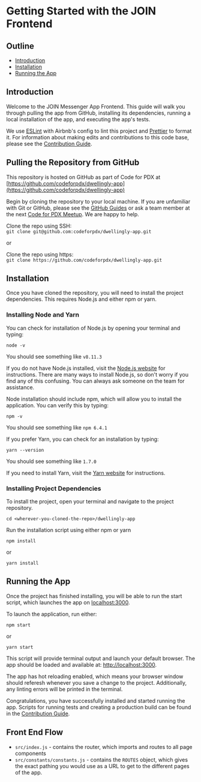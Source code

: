 # Getting Started with the JOIN Frontend

## Outline

- [Introduction](#introduction)
- [Installation](#installation)
- [Running the App](#running-the-app)

## Introduction

Welcome to the JOIN Messenger App Frontend. This guide will walk you through pulling the app from GitHub, installing its dependencies, running a local installation of the app, and executing the app's tests.

We use [ESLint](https://eslint.org/) with Airbnb's config to lint this project and [Prettier](https://prettier.io/) to format it. For information about making edits and contributions to this code base, please see the [Contribution Guide](contribution_guide.md).

## Pulling the Repository from GitHub

This repository is hosted on GitHub as part of Code for PDX at [https://github.com/codeforpdx/dwellingly-app](https://github.com/codeforpdx/dwellingly-app)

Begin by cloning the repository to your local machine. If you are unfamiliar with Git or GitHub, please see the [GitHub Guides](https://guides.github.com/) or ask a team member at the next [Code for PDX Meetup](https://www.meetup.com/Code-for-PDX/). We are happy to help.

Clone the repo using SSH:  
`git clone git@github.com:codeforpdx/dwellingly-app.git`

or

Clone the repo using https:  
`git clone https://github.com/codeforpdx/dwellingly-app.git`

## Installation

Once you have cloned the repository, you will need to install the project dependencies. This requires Node.js and either npm or yarn.

### Installing Node and Yarn

You can check for installation of Node.js by opening your terminal and typing:

`node -v`

You should see something like `v8.11.3`

If you do not have Node.js installed, visit the [Node.js website](https://nodejs.org/en/) for instructions. There are many ways to install Node.js, so don't worry if you find any of this confusing. You can always ask someone on the team for assistance.

Node installation should include npm, which will allow you to install the application. You can verify this by typing:

`npm -v`

You should see something like `npm 6.4.1`

If you prefer Yarn, you can check for an installation by typing:

`yarn --version`

You should see something like `1.7.0`

If you need to install Yarn, visit the [Yarn website](https://yarnpkg.com/en/) for instructions.

### Installing Project Dependencies

To install the project, open your terminal and navigate to the project repository.

`cd <wherever-you-cloned-the-repo>/dwellingly-app`

Run the installation script using either npm or yarn

`npm install`

or

`yarn install`

## Running the App

Once the project has finished installing, you will be able to run the start script, which launches the app on [localhost:3000](http://localhost:3000).

To launch the application, run either:

`npm start`

or

`yarn start`

This script will provide terminal output and launch your default browser. The app should be loaded and available at: [http://localhost:3000](http://localhost:3000).

The app has hot reloading enabled, which means your browser window should referesh whenever you save a change to the project. Additionally, any linting errors will be printed in the terminal.

Congratulations, you have successfully installed and started running the app. Scripts for running tests and creating a production build can be found in the [Contribution Guide](contribution_guide.md).

## Front End Flow

* `src/index.js` - contains the router, which imports and routes to all page components
* `src/constants/constants.js` - contains the `ROUTES` object, which gives the exact pathing you would use as a URL to get to the different pages of the app.

